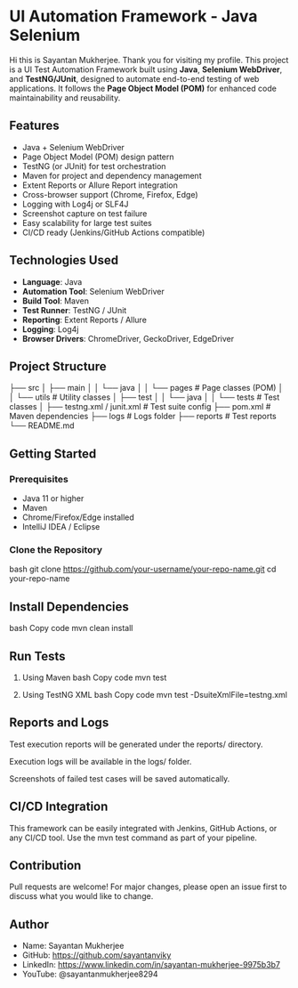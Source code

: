 # UI Automation Framework - Java Selenium
Hi this is Sayantan Mukherjee. Thank you for visiting my profile. This project is a UI Test Automation Framework built using **Java**, **Selenium WebDriver**, and **TestNG/JUnit**, designed to automate end-to-end testing of web applications. It follows the **Page Object Model (POM)** for enhanced code maintainability and reusability.

## Features

- Java + Selenium WebDriver
- Page Object Model (POM) design pattern
- TestNG (or JUnit) for test orchestration
- Maven for project and dependency management
- Extent Reports or Allure Report integration
- Cross-browser support (Chrome, Firefox, Edge)
- Logging with Log4j or SLF4J
- Screenshot capture on test failure
- Easy scalability for large test suites
- CI/CD ready (Jenkins/GitHub Actions compatible)

## Technologies Used

- **Language**: Java  
- **Automation Tool**: Selenium WebDriver  
- **Build Tool**: Maven  
- **Test Runner**: TestNG / JUnit  
- **Reporting**: Extent Reports / Allure  
- **Logging**: Log4j  
- **Browser Drivers**: ChromeDriver, GeckoDriver, EdgeDriver  

## Project Structure

├── src
│ ├── main
│ │ └── java
│ │ └── pages # Page classes (POM)
│ │ └── utils # Utility classes
│ ├── test
│ │ └── java
│ │ └── tests # Test classes
│
├── testng.xml / junit.xml # Test suite config
├── pom.xml # Maven dependencies
├── logs # Logs folder
├── reports # Test reports
└── README.md

## Getting Started

### Prerequisites

- Java 11 or higher
- Maven
- Chrome/Firefox/Edge installed
- IntelliJ IDEA / Eclipse

### Clone the Repository
bash
git clone https://github.com/your-username/your-repo-name.git
cd your-repo-name

## Install Dependencies
bash
Copy code
mvn clean install

## Run Tests
1. Using Maven
bash
Copy code
mvn test

2. Using TestNG XML
bash
Copy code
mvn test -DsuiteXmlFile=testng.xml

## Reports and Logs
Test execution reports will be generated under the reports/ directory.

Execution logs will be available in the logs/ folder.

Screenshots of failed test cases will be saved automatically.

## CI/CD Integration
This framework can be easily integrated with Jenkins, GitHub Actions, or any CI/CD tool. Use the mvn test command as part of your pipeline.

## Contribution
Pull requests are welcome! For major changes, please open an issue first to discuss what you would like to change.

## Author
- Name: Sayantan Mukherjee
- GitHub: https://github.com/sayantanviky
- LinkedIn: https://www.linkedin.com/in/sayantan-mukherjee-9975b3b7
- YouTube: @sayantanmukherjee8294


